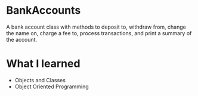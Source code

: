 # BankAccounts
A bank account class with methods to deposit to, withdraw from, change the name on, charge a fee to, process transactions, and print a summary of the account.
# What I learned
* Objects and Classes
* Object Oriented Programming
